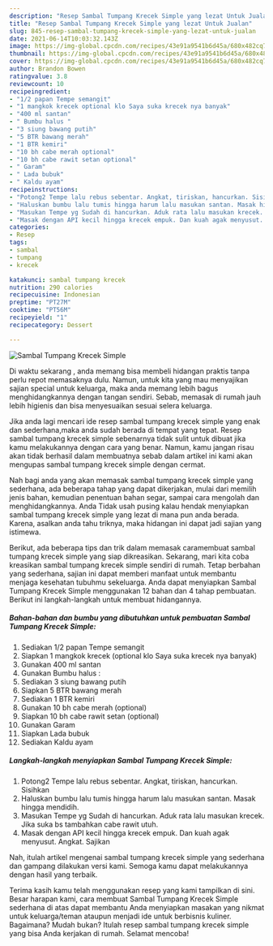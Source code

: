 ```yaml
---
description: "Resep Sambal Tumpang Krecek Simple yang lezat Untuk Jualan"
title: "Resep Sambal Tumpang Krecek Simple yang lezat Untuk Jualan"
slug: 845-resep-sambal-tumpang-krecek-simple-yang-lezat-untuk-jualan
date: 2021-06-14T10:03:32.143Z
image: https://img-global.cpcdn.com/recipes/43e91a9541b6d45a/680x482cq70/sambal-tumpang-krecek-simple-foto-resep-utama.jpg
thumbnail: https://img-global.cpcdn.com/recipes/43e91a9541b6d45a/680x482cq70/sambal-tumpang-krecek-simple-foto-resep-utama.jpg
cover: https://img-global.cpcdn.com/recipes/43e91a9541b6d45a/680x482cq70/sambal-tumpang-krecek-simple-foto-resep-utama.jpg
author: Brandon Bowen
ratingvalue: 3.8
reviewcount: 10
recipeingredient:
- "1/2 papan Tempe semangit"
- "1 mangkok krecek optional klo Saya suka krecek nya banyak"
- "400 ml santan"
- " Bumbu halus "
- "3 siung bawang putih"
- "5 BTR bawang merah"
- "1 BTR kemiri"
- "10 bh cabe merah optional"
- "10 bh cabe rawit setan optional"
- " Garam"
- " Lada bubuk"
- " Kaldu ayam"
recipeinstructions:
- "Potong2 Tempe lalu rebus sebentar. Angkat, tiriskan, hancurkan. Sisihkan"
- "Haluskan bumbu lalu tumis hingga harum lalu masukan santan. Masak hingga mendidih."
- "Masukan Tempe yg Sudah di hancurkan. Aduk rata lalu masukan krecek. Jika suka bs tambahkan cabe rawit utuh."
- "Masak dengan API kecil hingga krecek empuk. Dan kuah agak menyusut. Angkat. Sajikan"
categories:
- Resep
tags:
- sambal
- tumpang
- krecek

katakunci: sambal tumpang krecek 
nutrition: 290 calories
recipecuisine: Indonesian
preptime: "PT27M"
cooktime: "PT56M"
recipeyield: "1"
recipecategory: Dessert

---
```



![Sambal Tumpang Krecek Simple](https://img-global.cpcdn.com/recipes/43e91a9541b6d45a/680x482cq70/sambal-tumpang-krecek-simple-foto-resep-utama.jpg)

Di waktu  sekarang , anda memang bisa membeli hidangan praktis tanpa perlu repot memasaknya dulu. Namun, untuk kita yang mau menyajikan sajian special untuk keluarga, maka anda memang lebih bagus menghidangkannya dengan tangan sendiri. Sebab, memasak di rumah jauh lebih higienis dan bisa menyesuaikan sesuai selera keluarga.

Jika anda lagi mencari ide resep sambal tumpang krecek simple yang enak dan sederhana,maka anda sudah berada di tempat yang tepat. Resep sambal tumpang krecek simple  sebenarnya tidak sulit untuk dibuat jika kamu melakukannya dengan cara yang benar. Namun, kamu jangan risau akan tidak berhasil dalam membuatnya 
sebab dalam artikel ini kami akan mengupas sambal tumpang krecek simple dengan cermat.  



Nah bagi anda yang akan memasak sambal tumpang krecek simple yang sederhana, ada beberapa tahap yang dapat dikerjakan, mulai dari memilih jenis bahan, kemudian penentuan bahan segar, sampai cara mengolah dan menghidangkannya. Anda Tidak usah pusing kalau hendak menyiapkan sambal tumpang krecek simple yang lezat di mana pun anda berada. Karena, asalkan anda  tahu triknya, maka hidangan ini dapat jadi sajian yang istimewa.

Berikut, ada beberapa tips dan trik dalam memasak caramembuat sambal tumpang krecek simple yang siap dikreasikan. Sekarang, mari kita coba kreasikan sambal tumpang krecek simple sendiri di rumah. Tetap berbahan yang sederhana, sajian ini dapat memberi manfaat untuk membantu menjaga kesehatan tubuhmu sekeluarga. Anda dapat menyiapkan Sambal Tumpang Krecek Simple menggunakan 12 bahan dan 4 tahap pembuatan. Berikut ini langkah-langkah untuk membuat hidangannya.

<!--inarticleads1-->

##### Bahan-bahan dan bumbu yang dibutuhkan untuk pembuatan Sambal Tumpang Krecek Simple:

1. Sediakan 1/2 papan Tempe semangit
1. Siapkan 1 mangkok krecek (optional klo Saya suka krecek nya banyak)
1. Gunakan 400 ml santan
1. Gunakan  Bumbu halus :
1. Sediakan 3 siung bawang putih
1. Siapkan 5 BTR bawang merah
1. Sediakan 1 BTR kemiri
1. Gunakan 10 bh cabe merah (optional)
1. Siapkan 10 bh cabe rawit setan (optional)
1. Gunakan  Garam
1. Siapkan  Lada bubuk
1. Sediakan  Kaldu ayam




<!--inarticleads2-->

##### Langkah-langkah menyiapkan Sambal Tumpang Krecek Simple:

1. Potong2 Tempe lalu rebus sebentar. Angkat, tiriskan, hancurkan. Sisihkan
1. Haluskan bumbu lalu tumis hingga harum lalu masukan santan. Masak hingga mendidih.
1. Masukan Tempe yg Sudah di hancurkan. Aduk rata lalu masukan krecek. Jika suka bs tambahkan cabe rawit utuh.
1. Masak dengan API kecil hingga krecek empuk. Dan kuah agak menyusut. Angkat. Sajikan




Nah, itulah artikel mengenai  sambal tumpang krecek simple  yang sederhana dan gampang dilakukan versi kami. Semoga kamu dapat melakukannya dengan hasil yang terbaik. 

Terima kasih kamu telah menggunakan resep yang kami tampilkan di sini. Besar harapan kami, cara membuat  Sambal Tumpang Krecek Simple sederhana di atas dapat membantu Anda menyiapkan masakan yang nikmat untuk keluarga/teman ataupun menjadi ide untuk berbisnis kuliner. Bagaimana? Mudah bukan? Itulah resep sambal tumpang krecek simple yang bisa Anda kerjakan di rumah. Selamat mencoba!

